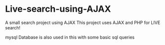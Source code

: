 # Live-search-using-AJAX
A small search project using AJAX
This project uses AJAX and PHP for LIVE search!

mysql Database is also used in  this with some basic sql queries
